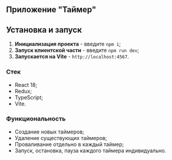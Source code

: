 ## Приложение "Таймер"


## Установка и запуск

1. **Инициализация проекта** - введите `npm i`;
2. **Запуск клиентской части** - введите `npm run dev`;
3. **Запускается на Vite** - `http://localhost:4567`. 

### Стек

- React 18;
- Redux;
- TypeScript;
- Vite.

### Функциональность

- Создание новых таймеров;
- Удаление существующих таймеров;
- Проваливание отдельно в каждый таймер;
- Запуск, остановка, пауза каждого таймера индивидуально.
